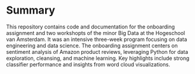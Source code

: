 # Summary

This repository contains code and documentation for the onboarding assignment and two workshopts of the minor Big Data at the Hogeschool van Amsterdam. It was an intensive three-week program focusing on data engineering and data science. The onboarding assignment centers on sentiment analysis of Amazon product reviews, leveraging Python for data exploration, cleansing, and machine learning. Key highlights include strong classifier performance and insights from word cloud visualizations.